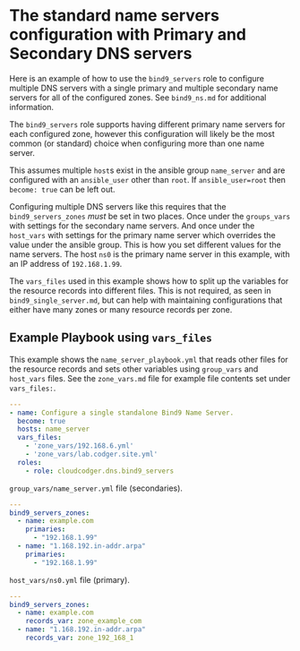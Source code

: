 # The standard name servers configuration with Primary and Secondary DNS servers

Here is an example of how to use the `bind9_servers` role to configure multiple DNS servers with a single primary and multiple secondary name servers for all of the configured zones. See `bind9_ns.md` for additional information.

The `bind9_servers` role supports having different primary name servers for each configured zone, however this configuration will likely be the most common (or standard) choice when configuring more than one name server.

This assumes multiple `host`s exist in the ansible group `name_server` and are configured with an `ansible_user` other than `root`. If `ansible_user=root` then `become: true` can be left out.

Configuring multiple DNS servers like this requires that the `bind9_servers_zones` _must_ be set in two places. Once under the `groups_vars` with settings for the secondary name servers. And once under the `host_vars` with settings for the primary name server which overrides the value under the ansible group. This is how you set different values for the name servers. The host `ns0` is the primary name server in this example, with an IP address of `192.168.1.99`.

The `vars_files` used in this example shows how to split up the variables for the resource records into different files. This is not required, as seen in `bind9_single_server.md`, but can help with maintaining configurations that either have many zones or many resource records per zone.

## Example Playbook using `vars_files`

This example shows the `name_server_playbook.yml` that reads other files for the resource records and sets other variables using `group_vars` and `host_vars` files. See the `zone_vars.md` file for example file contents set under `vars_files:`.

```yaml
---
- name: Configure a single standalone Bind9 Name Server.
  become: true
  hosts: name_server
  vars_files:
    - 'zone_vars/192.168.6.yml'
    - 'zone_vars/lab.codger.site.yml'
  roles:
    - role: cloudcodger.dns.bind9_servers
```

`group_vars/name_server.yml` file (secondaries).

```yaml
---
bind9_servers_zones:
  - name: example.com
    primaries:
      - "192.168.1.99"
  - name: "1.168.192.in-addr.arpa"
    primaries:
      - "192.168.1.99"
```

`host_vars/ns0.yml` file (primary).

```yaml
---
bind9_servers_zones:
  - name: example.com
    records_var: zone_example_com
  - name: "1.168.192.in-addr.arpa"
    records_var: zone_192_168_1
```
